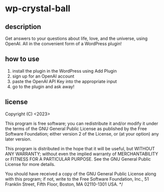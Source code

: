 # wp-crystal-ball

## description

Get answers to your questions about life, love, and the universe, using OpenAI. All in the convenient form of a WordPress plugin!

## how to use

1. install the plugin in the WordPress using Add Plugin
2. sign up for an OpenAI account
3. paste the OpenAI API Key into the appropriate input
4. go to the plugin and ask away!

## license

 
 Copyright (C) <2023>  <Michael W. Cho>

This program is free software; you can redistribute it and/or modify
it under the terms of the GNU General Public License as published by
the Free Software Foundation; either version 2 of the License, or
(at your option) any later version.

This program is distributed in the hope that it will be useful,
but WITHOUT ANY WARRANTY; without even the implied warranty of
MERCHANTABILITY or FITNESS FOR A PARTICULAR PURPOSE.  See the
GNU General Public License for more details.

You should have received a copy of the GNU General Public License along
with this program; if not, write to the Free Software Foundation, Inc.,
51 Franklin Street, Fifth Floor, Boston, MA 02110-1301 USA.
*/
